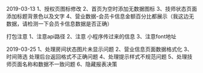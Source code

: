 2019-03-13
1、授权页图标修改
2、首页为空时添加无数据图标
3、技师状态页面添加标题背景色以及文字
4、营业数据-会员卡信息金额百分比都展示（我这边无数据，请检测一下会员卡信息数据是否正确）


打包注意
1、注意api路径
2、注意 小程序传过来的信息
3、注意font地址



2019-03-25
1、处理房间状态图片未显示问题
2、营业信息页面数据格式化
3、时间筛选 处理后台返回格式不正确问题
4、处理提示样式不规范问题
5、处理技师页面名称和数据不一致问题
6、隐藏报表决策

